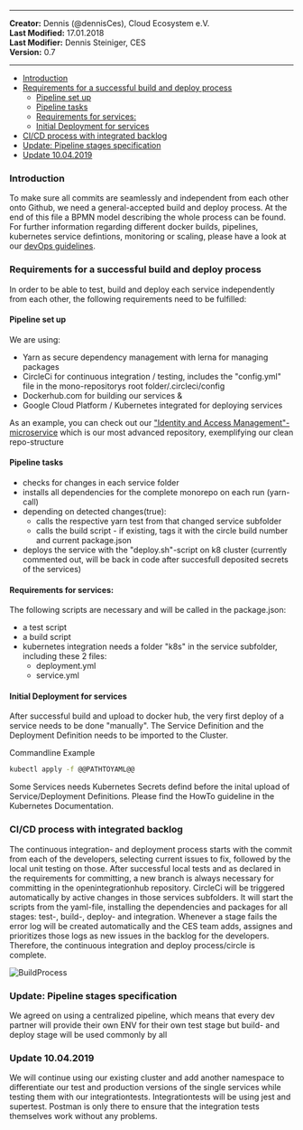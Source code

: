 
---

**Creator:** Dennis (@dennisCes), Cloud Ecosystem e.V. <br>
**Last Modified:** 17.01.2018 <br>
**Last Modifier:** Dennis Steiniger, CES <br>
**Version:** 0.7  <br>

---

- [Introduction](#introduction)
- [Requirements for a successful build and deploy process](#requirements-for-a-successful-build-and-deploy-process)
  - [Pipeline set up](#pipeline-set-up)
  - [Pipeline tasks](#pipeline-tasks)
  - [Requirements for services:](#requirements-for-services)
  - [Initial Deployment for services](#initial-deployment-for-services)
- [CI/CD process with integrated backlog](#cicd-process-with-integrated-backlog)
- [Update: Pipeline stages specification](#update-pipeline-stages-specification)
- [Update 10.04.2019](#update-10042019)

### Introduction

To make sure all commits are seamlessly and independent from each other onto Github, we need a general-accepted build and deploy process. At the end of this file a BPMN model describing the whole process can be found.
For further information regarding different docker builds, pipelines, kubernetes service defintions, monitoring or scaling, please have a look at our [devOps guidelines](https://github.com/openintegrationhub/openintegrationhub/blob/DevOps-Guideline/Guidelines/serviceOperations.md).   

### Requirements for a successful build and deploy process

In order to be able to test, build and deploy each service independently from each other, the following requirements need to be fulfilled:

#### Pipeline set up

We are using:

- Yarn as secure dependency management with lerna for managing packages 
- CircleCi for continuous integration / testing, includes the "config.yml" file in the mono-repositorys root folder/.circleci/config
- Dockerhub.com for building our services &
- Google Cloud Platform / Kubernetes integrated for deploying services

As an example, you can check out our ["Identity and Access Management"-microservice](https://github.com/openintegrationhub/openintegrationhub/tree/master/services/iam) which is our most advanced repository, exemplifying our clean repo-structure

#### Pipeline tasks

- checks for changes in each service folder
- installs all dependencies for the complete monorepo on each run (yarn-call)
- depending on detected changes(true): 
  - calls the respective yarn test from that changed service subfolder
  - calls the build script - if existing, tags it with the circle build number and current package.json
- deploys the service with the "deploy.sh"-script on k8 cluster (currently commented out, will be back in code after succesfull deposited secrets of the services)

#### Requirements for services:

The following scripts are necessary and will be called in the package.json:

- a test script
- a build script
- kubernetes integration needs a folder "k8s" in the service subfolder, including these 2 files:
  - deployment.yml
  - service.yml

#### Initial Deployment for services

After successful build and upload to docker hub, the very first deploy of a service needs to be done "manually".
The Service Definition and the Deployment Definition needs to be imported to the Cluster.

Commandline Example

```cmd
kubectl apply -f @@PATHTOYAML@@
```

Some Services needs Kubernetes Secrets defind before the inital upload of Service/Deployment Definitions. Please find the HowTo guideline in the Kubernetes Documentation.

### CI/CD process with integrated backlog

The continuous integration- and deployment process starts with the commit from each of the developers, selecting current issues to fix, followed by the local unit testing on those. After successful local tests and as declared in the requirements for committing, a new branch is always necessary for committing in the openintegrationhub repository. 
CircleCi will be triggered automatically by active changes in those services subfolders. It will start the scripts from the yaml-file, installing the dependencies and packages for all stages: test-, build-, deploy- and integration. Whenever a stage fails the error log will be created automatically and the CES team adds, assignes and prioritizes those logs as new issues in the backlog for the developers. Therefore, the continuous integration and deploy process/circle is complete.

![BuildProcess](https://github.com/openintegrationhub/openintegrationhub/blob/master/Assets/BuildProcess.png)

### Update: Pipeline stages specification

We agreed on using a centralized pipeline, which means that every dev partner will provide their own ENV for their own test stage but build- and deploy stage will be used commonly by all

### Update 10.04.2019

We will continue using our existing cluster and add another namespace to differentiate our test and production versions of the single services while testing them with our integrationtests. Integrationtests will be using jest and supertest. Postman is only there to ensure that the integration tests themselves work without any problems.
